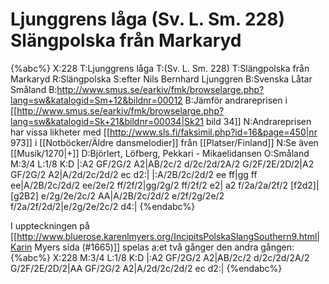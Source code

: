 # Ljunggrens låga (Sv. L. Sm. 228) Slängpolska från Markaryd

{%abc%}
X:228
T:Ljunggrens låga
T:(Sv. L. Sm. 228)
T:Slängpolska från Markaryd
R:Slängpolska
S:efter Nils Bernhard Ljunggren
B:Svenska Låtar Småland
B:http://www.smus.se/earkiv/fmk/browselarge.php?lang=sw&katalogid=Sm+12&bildnr=00012
B:Jämför andrareprisen i [[http://www.smus.se/earkiv/fmk/browselarge.php?lang=sw&katalogid=Sk+21&bildnr=00034|Sk21 bild 34]]
N:Andrareprisen har vissa likheter med [[http://www.sls.fi/faksimil.php?id=16&page=450|nr 973]] i [[Notböcker/Äldre dansmelodier]] från [[Platser/Finland]]
N:Se även [[Musik/1270|+]]
D:Björlert, Löfberg, Pekkari - Mikaelidansen
O:Småland
M:3/4
L:1/8
K:D
|:A2 GF/2G/2 A2|AB/2c/2 d/2c/2d/2A/2 G/2F/2E/2D/2|A2 GF/2G/2 A2|A/2d/2c/2d/2 ec d2:|
|:A/2B/2c/2d/2 ee ff|gg ff ee|A/2B/2c/2d/2 ee/2e/2 ff/2f/2|gg/2g/2 ff/2f/2 e2|
a2 f/2a/2a/2f/2 [f2d2]|[g2B2] e/2g/2e/2c/2 AA|A/2B/2c/2d/2 e/2f/2g/2e/2 f/2a/2f/2d/2|e/2g/2e/2c/2 d4:|
{%endabc%}



I uppteckningen på [[http://www.bluerose.karenlmyers.org/IncipitsPolskaSlangSouthern9.html|Karin Myers sida (#1665)]] spelas a:et två gånger den andra gången:
{%abc%}
X:228
M:3/4
L:1/8
K:D
|:A2 GF/2G/2 A2|AB/2c/2 d/2c/2d/2A/2 G/2F/2E/2D/2|AA GF/2G/2 A2|A/2d/2c/2d/2 ec d2:|
{%endabc%}

